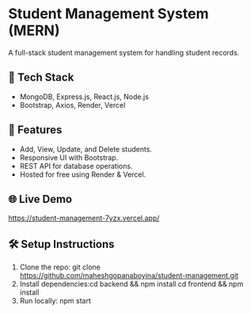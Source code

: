# Student Management System (MERN)
A full-stack student management system for handling student records.

## 🔹 Tech Stack
- MongoDB, Express.js, React.js, Node.js
- Bootstrap, Axios, Render, Vercel

## 🚀 Features
- Add, View, Update, and Delete students.
- Responsive UI with Bootstrap.
- REST API for database operations.
- Hosted for free using Render & Vercel.

## 🌐 Live Demo
https://student-management-7yzx.vercel.app/

## 🛠️ Setup Instructions
1. Clone the repo:  git clone https://github.com/maheshgopanaboyina/student-management.git
2. Install dependencies:cd backend && npm install cd frontend && npm install
3. Run locally: npm start


